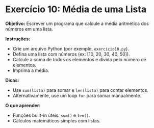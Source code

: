 # Exercício 10: Média de uma Lista

**Objetivo:** Escrever um programa que calcule a média aritmética dos números em uma lista.

**Instruções:**
- Crie um arquivo Python (por exemplo, `exercicio10.py`).
- Defina uma lista com números (ex: [10, 20, 30, 40, 50]).
- Calcule a soma de todos os elementos e divida pelo número de elementos.
- Imprima a média.

**Dicas:**
- Use `sum(lista)` para somar e `len(lista)` para contar elementos.
- Alternativamente, use um loop `for` para somar manualmente.

**O que aprender:**
- Funções built-in úteis: `sum()` e `len()`.
- Cálculos matemáticos simples com listas.